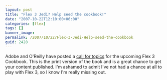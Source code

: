 ```yaml
---
layout: post
title: "Flex 3 Jedi? Help seed the cookbook!"
date: "2007-10-22T12:10:00+06:00"
categories: [flex]
tags: []
banner_image: 
permalink: /2007/10/22/Flex-3-Jedi-Help-seed-the-cookbook
guid: 2428
---
```


Adobe and O'Reilly have posted a <a href="http://weblogs.macromedia.com/flexteam/archives/2007/10/call_for_topics.cfm">call for topics</a> for the upcoming Flex 3 Cookbook. This is the print version of the book and is a great chance to get your content published. I'm ashamed to admit I've not had a chance at all to play with Flex 3, so I know I'm really missing out.